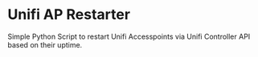 # Unifi AP Restarter

Simple Python Script to restart Unifi Accesspoints via Unifi Controller API based on their uptime.